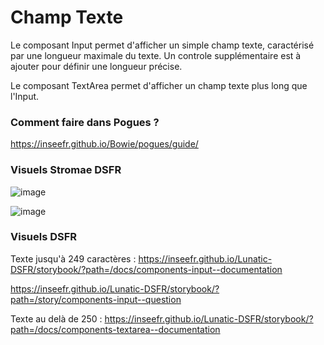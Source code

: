 # Champ Texte

Le composant Input permet d'afficher un simple champ texte, caractérisé par une longueur maximale du texte.
Un controle supplémentaire est à ajouter pour définir une longueur précise.

Le composant TextArea permet d'afficher un champ texte plus long que l'Input.

### Comment faire dans Pogues ?

https://inseefr.github.io/Bowie/pogues/guide/

### Visuels Stromae DSFR

![image](https://github.com/InseeFr/Stromae/assets/71011059/ce116620-812c-446b-a964-5ffe6e18e41d)


![image](https://github.com/InseeFr/Stromae/assets/71011059/c904318e-dd4b-4af3-9f5b-f8b353f3f2b2)


### Visuels DSFR
Texte jusqu'à 249 caractères :
https://inseefr.github.io/Lunatic-DSFR/storybook/?path=/docs/components-input--documentation

https://inseefr.github.io/Lunatic-DSFR/storybook/?path=/story/components-input--question

Texte au delà de 250 : 
https://inseefr.github.io/Lunatic-DSFR/storybook/?path=/docs/components-textarea--documentation

